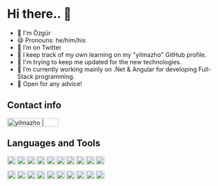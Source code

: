 # Hi there.. 👋

- 👋 I'm Özgür
- 😄 Pronouns: he/him/his
- 🤔 I’m on Twitter
- 📒 I keep track of my own learning on my "yilmazho" GitHub profile.
- 🧱 I'm trying to keep me updated for the new technologies.
- 🔭 I’m currently working mainly on .Net & Angular for developing Full-Stack programming.
- 💬 Open for any advice!






## Contact info

[<img align="left" alt="yilmazho | Email" width="120px" height="20px" src="https://img.shields.io/badge/yilmazho%20%7C%20Email-EA4335?style=flat-square&logo=gmail&logoColor=white" style="max-width: 100%;">][email]
</br>

## Languages and Tools

<img align="left" alt="C#" height="20px" src="https://img.shields.io/badge/C%23-239120?style=flat-square&amp;logo=csharp&amp;logoColor=white" style="max-width: 100%;">

<img align="left" alt="Angular" height="20px" src="https://img.shields.io/badge/Angular-DD0031?style=flat-square&amp;logo=angular&amp;logoColor=white" style="max-width: 100%;">

<img align="left" alt="HTML5" height="20px" src="https://img.shields.io/badge/HTML5-E34F26?style=flat-square&amp;logo=html5&amp;logoColor=white" style="max-width: 100%;">

<img align="left" alt="Visual Studio Code" height="20px" src="https://img.shields.io/badge/Visual%20Studio%20Code-007ACC?style=flat-square&amp;logo=visualstudiocode&amp;logoColor=white" style="max-width: 100%;">

<img align="left" alt="TypeScript" height="20px" src="https://img.shields.io/badge/TypeScript-3178C6?style=flat-square&amp;logo=typescript&amp;logoColor=white" style="max-width: 100%;">

<img align="left" alt="Postgres" height="20px" src="https://img.shields.io/badge/Postgres-4169E1?style=flat-square&amp;logo=postgresql&amp;logoColor=white" style="max-width: 100%;">

<img align="left" alt="JavaScript" height="20px" src="https://img.shields.io/badge/JavaScript-F7DF1E?style=flat-square&amp;logo=javascript&amp;logoColor=white" style="max-width: 100%;">

<img align="left" alt="Docker" height="20px" src="https://img.shields.io/badge/Docker-2496ED?style=flat-square&amp;logo=docker&amp;logoColor=white" style="max-width: 100%;">

<img align="left" alt="Bootstrap" height="20px" src="https://img.shields.io/badge/Bootstrap-7952B3?style=flat-square&amp;logo=bootstrap&amp;logoColor=white" style="max-width: 100%;">

<img align="left" alt="MsSql" height="20px" src="https://img.shields.io/badge/MsSql-CC2927?style=flat-square&amp;logo=mssql&amp;logoColor=white" style="max-width: 100%;">
</br> </br>

<img align="left" alt=".Net" height="20px" src="https://img.shields.io/badge/.Net-512BD4?style=flat-square&amp;logo=.net&amp;logoColor=white" style="max-width: 100%;">

<img align="left" alt="SqLite" height="20px" src="https://img.shields.io/badge/SqLite-003B57?style=flat-square&amp;logo=sqlite&amp;logoColor=white" style="max-width: 100%;">

<img align="left" alt="Swagger" height="20px" src="https://img.shields.io/badge/Swagger-85EA2D?style=flat-square&amp;logo=swagger&amp;logoColor=white" style="max-width: 100%;">

<img align="left" alt="Postman" height="20px" src="https://img.shields.io/badge/Postman-FF6C37?style=flat-square&amp;logo=postman&amp;logoColor=white" style="max-width: 100%;">

<img align="left" alt="Redis" height="20px" src="https://img.shields.io/badge/Redis-DC382D?style=flat-square&amp;logo=redis&amp;logoColor=white" style="max-width: 100%;">

<img align="left" alt="MongoDb" height="20px" src="https://img.shields.io/badge/MongoDb-47A248?style=flat-square&amp;logo=mongodb&amp;logoColor=white" style="max-width: 100%;">

<img align="left" alt="JWT" height="20px" src="https://img.shields.io/badge/JWT-000000?style=flat-square&amp;logo=jwt&amp;logoColor=white" style="max-width: 100%;">


<img align="left" alt="Css3" height="20px" src="https://img.shields.io/badge/Css3-1572B6?style=flat-square&amp;logo=css3&amp;logoColor=white" style="max-width: 100%;">

<img align="left" alt="VisualStudio" height="20px" src="https://img.shields.io/badge/Visual Studio-5C2D91?style=flat-square&amp;logo=visualstudio&amp;logoColor=white" style="max-width: 100%;">

<img align="left" alt="Firebase" height="20px" src="https://img.shields.io/badge/Firebase-FFCA28?style=flat-square&amp;logo=firebase&amp;logoColor=white" style="max-width: 100%;">


[email]: mailto:ozguryilmazdev@gmail.com
